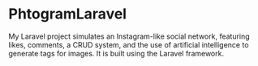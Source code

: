 # PhtogramLaravel
My Laravel project simulates an Instagram-like social network, featuring likes, comments, a CRUD system, and the use of artificial intelligence to generate tags for images. It is built using the Laravel framework.

